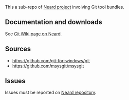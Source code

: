 This a sub-repo of [Neard project](https://github.com/crazy-max/neard) involving Git tool bundles.

## Documentation and downloads

See [Git Wiki page on Neard](https://github.com/crazy-max/neard/wiki/toolGit).

## Sources

* https://github.com/git-for-windows/git
* https://github.com/msysgit/msysgit

## Issues

Issues must be reported on [Neard repository](https://github.com/crazy-max/neard/issues).
